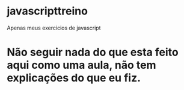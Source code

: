 # javascripttreino
Apenas meus exercicios de javascript

<h1>Não seguir nada do que esta feito aqui como uma aula, não tem explicações do que eu fiz.<h1>
